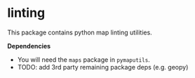 # linting

This package contains python map linting utilities.

__Dependencies__

- You will need the `maps` package in `pymaputils`.
- TODO: add 3rd party remaining package deps (e.g. geopy)